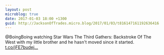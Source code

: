 ```yaml
---
layout: post
microblog: true
date: 2017-01-03 18:00 +1300
guid: http://JacksonOfTrades.micro.blog/2017/01/03/t816147161192636416.html
---
```

@BoingBoing watching Star Wars The Third Gathers: Backstroke Of The West with my little brother and he hasn't moved since it started. [t.co/jFE7budej...](https://t.co/jFE7budeju)
